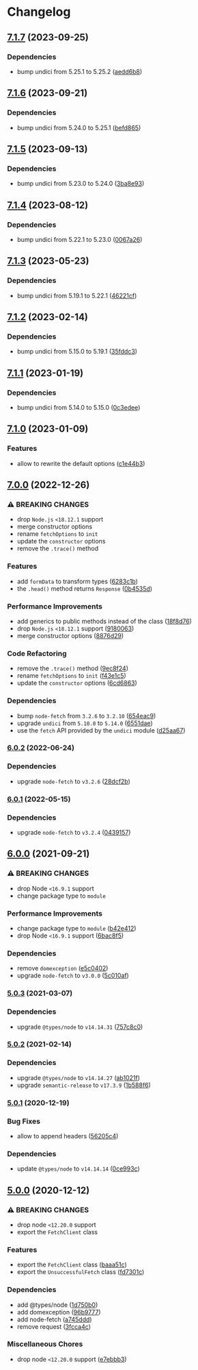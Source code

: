 # Changelog

## [7.1.7](https://github.com/vansergen/rpc-request/compare/v7.1.6...v7.1.7) (2023-09-25)

### Dependencies

- bump undici from 5.25.1 to 5.25.2 ([aedd6b8](https://github.com/vansergen/rpc-request/commit/aedd6b8bdb05358c139bda91e5911a1b17280d73))

## [7.1.6](https://github.com/vansergen/rpc-request/compare/v7.1.5...v7.1.6) (2023-09-21)

### Dependencies

- bump undici from 5.24.0 to 5.25.1 ([befd865](https://github.com/vansergen/rpc-request/commit/befd8652a8d8965d0b558fd7719d01f649458bd9))

## [7.1.5](https://github.com/vansergen/rpc-request/compare/v7.1.4...v7.1.5) (2023-09-13)

### Dependencies

- bump undici from 5.23.0 to 5.24.0 ([3ba8e93](https://github.com/vansergen/rpc-request/commit/3ba8e93c46273e6991a2aebdcca1d4f8d1f8a6d9))

## [7.1.4](https://github.com/vansergen/rpc-request/compare/v7.1.3...v7.1.4) (2023-08-12)

### Dependencies

- bump undici from 5.22.1 to 5.23.0 ([0067a26](https://github.com/vansergen/rpc-request/commit/0067a26d6901d854527ad96d79a22afdd13520aa))

## [7.1.3](https://github.com/vansergen/rpc-request/compare/v7.1.2...v7.1.3) (2023-05-23)

### Dependencies

- bump undici from 5.19.1 to 5.22.1 ([46221cf](https://github.com/vansergen/rpc-request/commit/46221cf19966714a99b2ac6ab2c64648362e721e))

## [7.1.2](https://github.com/vansergen/rpc-request/compare/v7.1.1...v7.1.2) (2023-02-14)

### Dependencies

- bump undici from 5.15.0 to 5.19.1 ([35fddc3](https://github.com/vansergen/rpc-request/commit/35fddc33dd1e450a7333ba88248b887bafc23f89))

## [7.1.1](https://github.com/vansergen/rpc-request/compare/v7.1.0...v7.1.1) (2023-01-19)

### Dependencies

- bump undici from 5.14.0 to 5.15.0 ([0c3edee](https://github.com/vansergen/rpc-request/commit/0c3edee7ac08361bf110c9baeb04ee193d679dda))

## [7.1.0](https://github.com/vansergen/rpc-request/compare/v7.0.0...v7.1.0) (2023-01-09)

### Features

- allow to rewrite the default options ([c1e44b3](https://github.com/vansergen/rpc-request/commit/c1e44b338d601ceb7e4e121d30401ccd74c804db))

## [7.0.0](https://github.com/vansergen/rpc-request/compare/v6.0.2...v7.0.0) (2022-12-26)

### ⚠ BREAKING CHANGES

- drop `Node.js` `<18.12.1` support
- merge constructor options
- rename `fetchOptions` to `init`
- update the `constructor` options
- remove the `.trace()` method

### Features

- add `formData` to transform types ([6283c1b](https://github.com/vansergen/rpc-request/commit/6283c1b118d1083d46be722321fb918888d64389))
- the `.head()` method returns `Response` ([0b4535d](https://github.com/vansergen/rpc-request/commit/0b4535d68c3ae34dd20b2309f65b30ff678779ec))

### Performance Improvements

- add generics to public methods instead of the class ([18f8d76](https://github.com/vansergen/rpc-request/commit/18f8d7643d0ca391c575d2e92717d63e9345d01b))
- drop `Node.js` `<18.12.1` support ([9180063](https://github.com/vansergen/rpc-request/commit/9180063ee76d8e1680b39a164463e8d88d92b3e7))
- merge constructor options ([8876d29](https://github.com/vansergen/rpc-request/commit/8876d29487929ed5eb7998321dbd3bfbd5962f73))

### Code Refactoring

- remove the `.trace()` method ([9ec8f24](https://github.com/vansergen/rpc-request/commit/9ec8f249d06db4b5f59144fd62e1ca10a9fe0086))
- rename `fetchOptions` to `init` ([f43e1c5](https://github.com/vansergen/rpc-request/commit/f43e1c52e1f021109168907078f2addb749056c5))
- update the `constructor` options ([6cd6863](https://github.com/vansergen/rpc-request/commit/6cd68636cf63e98cbe1491360ccb1bf170069667))

### Dependencies

- bump `node-fetch` from `3.2.6` to `3.2.10` ([654eac9](https://github.com/vansergen/rpc-request/commit/654eac9624d9686546a580a936dccae522071e80))
- upgrade `undici` from `5.10.0` to `5.14.0` ([6551dae](https://github.com/vansergen/rpc-request/commit/6551dae7265f50886c4ea1053f6d1b724635a6db))
- use the `fetch` API provided by the `undici` module ([d25aa67](https://github.com/vansergen/rpc-request/commit/d25aa673429a9751472cd6c728a39f535fac4c71))

### [6.0.2](https://github.com/vansergen/rpc-request/compare/v6.0.1...v6.0.2) (2022-06-24)

### Dependencies

- upgrade `node-fetch` to `v3.2.6` ([28dcf2b](https://github.com/vansergen/rpc-request/commit/28dcf2b79397a5308c4137b6918a2597e8f05158))

### [6.0.1](https://github.com/vansergen/rpc-request/compare/v6.0.0...v6.0.1) (2022-05-15)

### Dependencies

- upgrade `node-fetch` to `v3.2.4` ([0439157](https://github.com/vansergen/rpc-request/commit/04391576380e650707350bbeb291043afa36d43a))

## [6.0.0](https://github.com/vansergen/rpc-request/compare/v5.0.3...v6.0.0) (2021-09-21)

### ⚠ BREAKING CHANGES

- drop Node `<16.9.1` support
- change package type to `module`

### Performance Improvements

- change package type to `module` ([b42e412](https://github.com/vansergen/rpc-request/commit/b42e412177d76cbdba436bda4f644f66af1c4756))
- drop Node `<16.9.1` support ([6bac8f5](https://github.com/vansergen/rpc-request/commit/6bac8f5611c8342843cd7d27ef4b06fd253c6436))

### Dependencies

- remove `domexception` ([e5c0402](https://github.com/vansergen/rpc-request/commit/e5c0402fd0a91cbd2c4e5f7fbaa0914634e8f14c))
- upgrade `node-fetch` to `v3.0.0` ([5c010af](https://github.com/vansergen/rpc-request/commit/5c010af57d3767498ae1e4d6fa87072aee8d8baf))

### [5.0.3](https://github.com/vansergen/rpc-request/compare/v5.0.2...v5.0.3) (2021-03-07)

### Dependencies

- upgrade `@types/node` to `v14.14.31` ([757c8c0](https://github.com/vansergen/rpc-request/commit/757c8c05efa64a5aefabc1432792b381a2800414))

### [5.0.2](https://github.com/vansergen/rpc-request/compare/v5.0.1...v5.0.2) (2021-02-14)

### Dependencies

- upgrade `@types/node` to `v14.14.27` ([ab1021f](https://github.com/vansergen/rpc-request/commit/ab1021f14bf42352627ff74534dc26ba328049ca))
- upgrade `semantic-release` to `v17.3.9` ([1b588f6](https://github.com/vansergen/rpc-request/commit/1b588f64863a40e7ec8e4272964daf67f07396fe))

### [5.0.1](https://github.com/vansergen/rpc-request/compare/v5.0.0...v5.0.1) (2020-12-19)

### Bug Fixes

- allow to append headers ([56205c4](https://github.com/vansergen/rpc-request/commit/56205c4e6224d929ee8547a224af52037994819f))

### Dependencies

- update `@types/node` to `v14.14.14` ([0ce993c](https://github.com/vansergen/rpc-request/commit/0ce993c67141c4c01732605739d2bf22ddb077f3))

## [5.0.0](https://github.com/vansergen/rpc-request/compare/v4.0.10...v5.0.0) (2020-12-12)

### ⚠ BREAKING CHANGES

- drop node `<12.20.0` support
- export the `FetchClient` class

### Features

- export the `FetchClient` class ([baaa51c](https://github.com/vansergen/rpc-request/commit/baaa51cbbe309c0a1d5f1a075a83773235ef7fee))
- export the `UnsuccessfulFetch` class ([fd7301c](https://github.com/vansergen/rpc-request/commit/fd7301c5d1d514eb46756735cc71944af9066111))

### Dependencies

- add @types/node ([1d750b0](https://github.com/vansergen/rpc-request/commit/1d750b0b3d5ffa25a70ee025380542d76193480f))
- add domexception ([96b9777](https://github.com/vansergen/rpc-request/commit/96b9777a50d5a7cddf234a301126cabf1e3617b4))
- add node-fetch ([a745ddd](https://github.com/vansergen/rpc-request/commit/a745ddd6a3fbd15131197c3d0f855ed1c8a43a78))
- remove request ([3fcca4c](https://github.com/vansergen/rpc-request/commit/3fcca4c57cdf50e4af01af0433185f8194b22ef7))

### Miscellaneous Chores

- drop node `<12.20.0` support ([e7ebbb3](https://github.com/vansergen/rpc-request/commit/e7ebbb3c4a27dfd8a7b6266ae3ad085d3016ec74))
